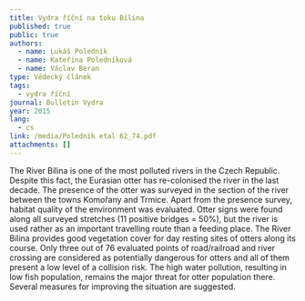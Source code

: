 ```yaml
---
title: Vydra říční na toku Bílina
published: true
public: true
authors:
  - name: Lukáš Poledník
  - name: Kateřina Poledníková
  - name: Václav Beran
type: Vědecký článek
tags:
  - vydra říční
journal: Bulletin Vydra
year: 2015
lang:
  - cs
link: /media/Polednik etal 62_74.pdf
attachments: []
---
```

The River Bílina is one of the most polluted rivers in the Czech Republic. Despite this fact, the Eurasian otter has re-colonised the river in the last decade. The presence of the otter was surveyed in the section of the river between the towns Komořany and Trmice. Apart from the presence survey, habitat quality of the environment was evaluated. Otter signs were found along all surveyed stretches (11 positive bridges = 50%), but the river is used rather as an important travelling route than a feeding place. The River Bílina provides good vegetation cover for day resting sites of otters along its course. Only three out of 76 evaluated points of road/railroad and river crossing are considered as potentially dangerous for otters and all of them present a low level of a collision risk. The high water pollution, resulting in low fish population, remains the major threat for otter population there. Several measures for improving the situation are suggested.
